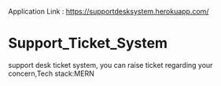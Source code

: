 Application Link : https://supportdesksystem.herokuapp.com/

# Support_Ticket_System
support desk ticket system, you can raise ticket regarding your concern,Tech stack:MERN 
